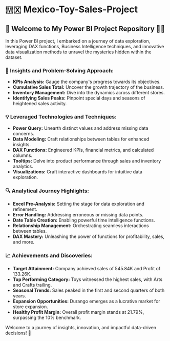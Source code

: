 # 🇲🇽 Mexico-Toy-Sales-Project

## 🚀 Welcome to My Power BI Project Repository 👩‍💻

In this Power BI project, I embarked on a journey of data exploration, leveraging DAX functions, Business Intelligence techniques, and innovative data visualization methods to unravel the mysteries hidden within the dataset.

### 🌟 Insights and Problem-Solving Approach:

- **KPIs Analysis:** Gauge the company's progress towards its objectives.
- **Cumulative Sales Total:** Uncover the growth trajectory of the business.
- **Inventory Management:** Dive into the dynamics across different stores.
- **Identifying Sales Peaks:** Pinpoint special days and seasons of heightened sales activity.

### 💡 Leveraged Technologies and Techniques:

- **Power Query:** Unearth distinct values and address missing data concerns.
- **Data Modeling:** Craft relationships between tables for enhanced insights.
- **DAX Functions:** Engineered KPIs, financial metrics, and calculated columns.
- **Tooltips:** Delve into product performance through sales and inventory analytics.
- **Visualizations:** Craft interactive dashboards for intuitive data exploration.

### 🔍 Analytical Journey Highlights:

- **Excel Pre-Analysis:** Setting the stage for data exploration and refinement.
- **Error Handling:** Addressing erroneous or missing data points.
- **Date Table Creation:** Enabling powerful time intelligence functions.
- **Relationship Management:** Orchestrating seamless interactions between tables.
- **DAX Mastery:** Unleashing the power of functions for profitability, sales, and more.

### 📈 Achievements and Discoveries:

- **Target Attainment:** Company achieved sales of 545.84K and Profit of 133.26K.
- **Top Performing Category:** Toys witnessed the highest sales, with Arts and Crafts trailing.
- **Seasonal Trends:** Sales peaked in the first and second quarters of both years.
- **Expansion Opportunities:** Durango emerges as a lucrative market for store expansion.
- **Healthy Profit Margin:** Overall profit margin stands at 21.79%, surpassing the 10% benchmark.

Welcome to a journey of insights, innovation, and impactful data-driven decisions! 🌟
